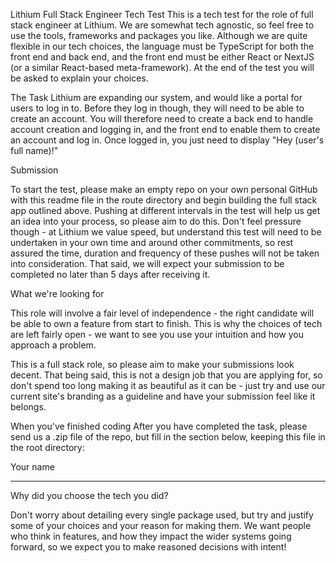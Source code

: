 Lithium Full Stack Engineer Tech Test
This is a tech test for the role of full stack engineer at Lithium. We are somewhat tech agnostic, so feel free to use the tools, frameworks and packages you like. Although we are quite flexible in our tech choices, the language must be TypeScript for both the front end and back end, and the front end must be either React or NextJS (or a similar React-based meta-framework). At the end of the test you will be asked to explain your choices.

The Task
Lithium are expanding our system, and would like a portal for users to log in to. Before they log in though, they will need to be able to create an account. You will therefore need to create a back end to handle account creation and logging in, and the front end to enable them to create an account and log in. Once logged in, you just need to display "Hey (user's full name)!"

Submission

To start the test, please make an empty repo on your own personal GitHub with this readme file in the route directory and begin building the full stack app outlined above. Pushing at different intervals in the test will help us get an idea into your process, so please aim to do this. Don't feel pressure though - at Lithium we value speed, but understand this test will need to be undertaken in your own time and around other commitments, so rest assured the time, duration and frequency of these pushes will not be taken into consideration. That said, we will expect your submission to be completed no later than 5 days after receiving it.

What we're looking for

This role will involve a fair level of independence - the right candidate will be able to own a feature from start to finish. This is why the choices of tech are left fairly open - we want to see you use your intuition and how you approach a problem.

This is a full stack role, so please aim to make your submissions look decent. That being said, this is not a design job that you are applying for, so don't spend too long making it as beautiful as it can be - just try and use our current site's branding as a guideline and have your submission feel like it belongs.

When you've finished coding
After you have completed the task, please send us a .zip file of the repo, but fill in the section below, keeping this file in the root directory:

Your name

________________

Why did you choose the tech you did?

Don't worry about detailing every single package used, but try and justify some of your choices and your reason for making them. We want people who think in features, and how they impact the wider systems going forward, so we expect you to make reasoned decisions with intent!